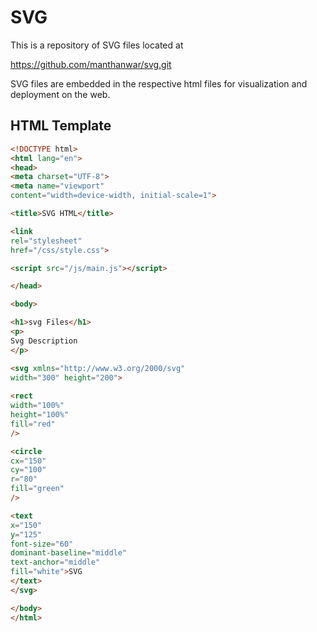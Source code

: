 # SVG 

This is a repository of SVG files located at

https://github.com/manthanwar/svg.git

SVG files are embedded in the respective html files for visualization and deployment on the web.

## HTML Template

```html
<!DOCTYPE html>
<html lang="en">
<head>
<meta charset="UTF-8">
<meta name="viewport" 
content="width=device-width, initial-scale=1">

<title>SVG HTML</title>

<link 
rel="stylesheet" 
href="/css/style.css">

<script src="/js/main.js"></script>

</head>

<body>

<h1>svg Files</h1>
<p>
Svg Description
</p>

<svg xmlns="http://www.w3.org/2000/svg" 
width="300" height="200">
    
<rect 
width="100%" 
height="100%" 
fill="red" 
/>

<circle 
cx="150" 
cy="100" 
r="80" 
fill="green" 
/>

<text 
x="150" 
y="125" 
font-size="60" 
dominant-baseline="middle"
text-anchor="middle" 
fill="white">SVG
</text>
</svg>

</body>
</html>
```








```
